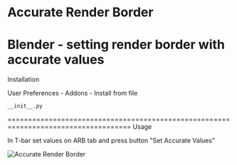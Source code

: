 Accurate Render Border
====================================================================================
Blender - setting render border with accurate values
====================================================================================
Installation

User Preferences - Addons - Install from file
    
    __init__.py

====================================================================================
Usage

In T-bar set values on ARB tab and press button "Set Accurate Values"

<img src="http://b3d.interplanety.ru/wp-content/upload_content/2016/10/00-2-400x353.jpg" title="Accurate Render Border">
